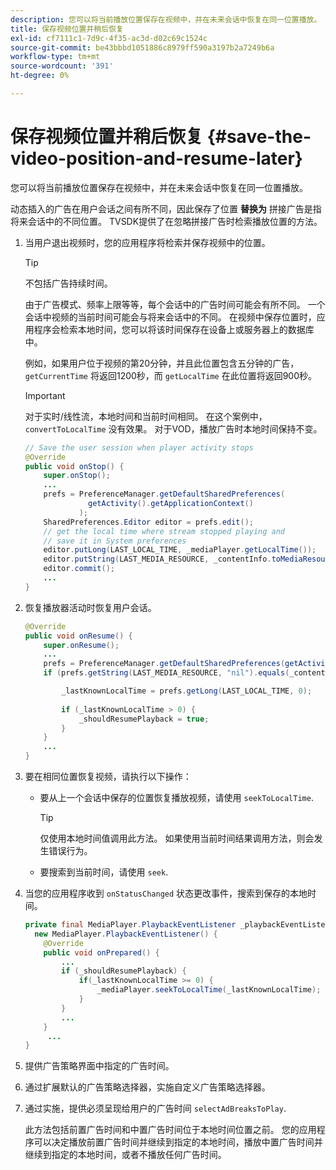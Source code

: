 ```yaml
---
description: 您可以将当前播放位置保存在视频中，并在未来会话中恢复在同一位置播放。
title: 保存视频位置并稍后恢复
exl-id: cf7111c1-7d9c-4f35-ac3d-d02c69c1524c
source-git-commit: be43bbbd1051886c8979ff590a3197b2a7249b6a
workflow-type: tm+mt
source-wordcount: '391'
ht-degree: 0%

---
```


# 保存视频位置并稍后恢复 {#save-the-video-position-and-resume-later}

您可以将当前播放位置保存在视频中，并在未来会话中恢复在同一位置播放。

动态插入的广告在用户会话之间有所不同，因此保存了位置 **替换为** 拼接广告是指将来会话中的不同位置。 TVSDK提供了在忽略拼接广告时检索播放位置的方法。

1. 当用户退出视频时，您的应用程序将检索并保存视频中的位置。

   >[!TIP]
   >
   >不包括广告持续时间。

   由于广告模式、频率上限等等，每个会话中的广告时间可能会有所不同。 一个会话中视频的当前时间可能会与将来会话中的不同。 在视频中保存位置时，应用程序会检索本地时间，您可以将该时间保存在设备上或服务器上的数据库中。

   例如，如果用户位于视频的第20分钟，并且此位置包含五分钟的广告， `getCurrentTime` 将返回1200秒，而 `getLocalTime` 在此位置将返回900秒。

   >[!IMPORTANT]
   >
   >对于实时/线性流，本地时间和当前时间相同。 在这个案例中， `convertToLocalTime` 没有效果。 对于VOD，播放广告时本地时间保持不变。

   ```java
   // Save the user session when player activity stops 
   @Override 
   public void onStop() { 
       super.onStop(); 
       ... 
       prefs = PreferenceManager.getDefaultSharedPreferences( 
                 getActivity().getApplicationContext() 
               ); 
       SharedPreferences.Editor editor = prefs.edit(); 
       // get the local time where stream stopped playing and  
       // save it in System preferences 
       editor.putLong(LAST_LOCAL_TIME, _mediaPlayer.getLocalTime());  
       editor.putString(LAST_MEDIA_RESOURCE, _contentInfo.toMediaResource().getUrl()); 
       editor.commit(); 
       ... 
   } 
   ```

1. 恢复播放器活动时恢复用户会话。

   ```java
   @Override 
   public void onResume() { 
       super.onResume(); 
       ... 
       prefs = PreferenceManager.getDefaultSharedPreferences(getActivity().getApplicationContext()); 
       if (prefs.getString(LAST_MEDIA_RESOURCE, "nil").equals(_contentInfo.toMediaResource().getUrl())) { 
   
           _lastKnownLocalTime = prefs.getLong(LAST_LOCAL_TIME, 0);    // get the last local time saved  
                                                                       // in system preferences 
           if (_lastKnownLocalTime > 0) { 
               _shouldResumePlayback = true; 
           } 
       } 
       ... 
   } 
   ```

1. 要在相同位置恢复视频，请执行以下操作：

   * 要从上一个会话中保存的位置恢复播放视频，请使用 `seekToLocalTime`.

      >[!TIP]
      >
      >仅使用本地时间值调用此方法。 如果使用当前时间结果调用方法，则会发生错误行为。

   * 要搜索到当前时间，请使用 `seek`.

1. 当您的应用程序收到 `onStatusChanged` 状态更改事件，搜索到保存的本地时间。

   ```java
   private final MediaPlayer.PlaybackEventListener _playbackEventListener =  
     new MediaPlayer.PlaybackEventListener() { 
       @Override 
       public void onPrepared() { 
           ... 
           if (_shouldResumePlayback) { 
               if(_lastKnownLocalTime >= 0) { 
                   _mediaPlayer.seekToLocalTime(_lastKnownLocalTime); 
               } 
           } 
           ... 
       } 
        ... 
   } 
   ```

1. 提供广告策略界面中指定的广告时间。
1. 通过扩展默认的广告策略选择器，实施自定义广告策略选择器。
1. 通过实施，提供必须呈现给用户的广告时间 `selectAdBreaksToPlay`.

   此方法包括前置广告时间和中置广告时间位于本地时间位置之前。 您的应用程序可以决定播放前置广告时间并继续到指定的本地时间，播放中置广告时间并继续到指定的本地时间，或者不播放任何广告时间。
